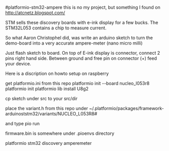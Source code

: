 #platformio-stm32-ampere
this is no my project, but something I found on http://atcnetz.blogspot.com/

STM sells these discovery boards with e-ink display for a few bucks.
The STM32L053 contains a chip to measure current.

So what Aaron Christophel did, was write an arduino sketch to turn the demo-board into a very accurate ampere-meter (nano micro milli)

Just flash sketch to board.
On top of E-ink display is connector, connect 2 pins right hand side.
Between ground and free pin on connector (+) feed your device.

Here is a discription on howto setup on raspberry 

get platformio.ini from this repo
platformio init --board nucleo_l053r8
platformio init
platformio lib install U8g2

cp sketch under src to your src/dir

place the variant.h from this repo under
~/.platformio/packages/framework-arduinoststm32/variants/NUCLEO_L053R8#

and type pio run

firmware.bin is somewhere under .pioenvs directory

platformio stm32 discovery amperemeter 
